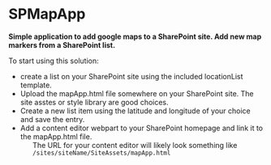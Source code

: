 # SPMapApp
<strong>Simple application to add google maps to a SharePoint site. Add new map markers from a SharePoint list.</strong>


To start using this solution:
<ul>
  <li>create a list on your SharePoint site using the included locationList template.</li>
  <li>Upload the mapApp.html file somewhere on your SharePoint site. The site asstes or style library are good choices.</li>
  <li>Create a new list item using the latitude and longitude of your choice and save the entry.</li>
  <li>Add a content editor webpart to your SharePoint homepage and link it to the mapApp.html file.
    <ul>
      The URL for your content editor will likely look something like <code>/sites/siteName/SiteAssets/mapApp.html</code>
    </ul>
  </li>
  </ul>
